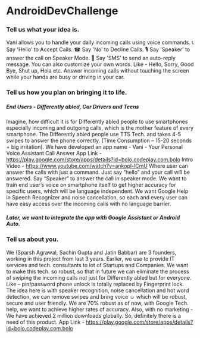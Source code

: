 # AndroidDevChallenge

### Tell us what your idea is. 

 Vani allows you to handle your daily incoming calls using voice commands.
 📞 Say 'Hello' to Accept Calls.
 ☎ Say 'No' to Decline Calls.
 🎙️ Say 'Speaker' to answer the call on Speaker Mode.
 🤳 Say 'SMS' to send an auto-reply message.
 You can also customize your own words.
 Like - Hello, Sorry, Good Bye, Shut up, Hola etc.
Answer incoming calls without touching the screen while your hands are busy or driving in your car.


### Tell us how you plan on bringing it to life. 
##### End Users - Differently abled, Car Drivers and Teens

Imagine, how difficult it is for Differently abled people to use smartphones especially incoming and outgoing calls, which is the mother feature of every smartphone. The Differently abled people use TTS Tech. and takes 4-5 swipes to answer the phone correctly. (Time Consumption – 15-20 seconds + big irritation).
We have developed an app name - Vani - Your Personal Voice Assistant Call Answer
App Link - https://play.google.com/store/apps/details?id=bolo.codeplay.com.bolo Intro Video - https://www.youtube.com/watch?v=ankopI-lCmU
Where user can answer the calls with just a command. Just say “hello” and your call will be answered. Say “Speaker” to answer the call in speaker mode.
We want to train end user’s voice on smartphone itself to get higher accuracy for specific users, which will be language independent.
We want Google Help in Speech Recognizer and noise cancellation, so each and every user can have easy access over the incoming calls with no language barrier.

##### Later, we want to integrate the app with Google Assistant or Android Auto.


### Tell us about you. 
 
 We (Sparsh Agrawal, Sachin Gupta and Jatin Babbar) are 3 founders, working in this project from last 3 years. Earlier, we use to provide IT services and tech. consultants to lot of Startups and Companies.
We want to make this tech. so robust, so that in future we can eliminate the process of swiping the incoming calls not just for Differently abled but for everyone. Like – pin/password phone unlock is totally replaced by Fingerprint lock.
The idea here is with speaker recognition, noise cancellation and hot word detection, we can remove swipes and bring voice ☺ which will be robust, secure and user friendly.
We are 70% robust as of now, with Google Tech. help, we want to achieve higher rates of accuracy. Also, with no marketing - We have achieved 2 million downloads globally.
So, definitely there is a need of this product.
App Link - https://play.google.com/store/apps/details?id=bolo.codeplay.com.bolo
